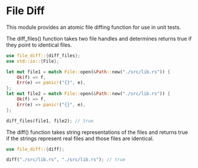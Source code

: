 # File Diff

This module provides an atomic file diffing function for use in unit tests.

The diff\_files() function takes two file handles and determines returns true
if they point to identical files.

```rust
use file_diff::{diff_files};
use std::io::{File};

let mut file1 = match File::open(&Path::new("./src/lib.rs")) {
    Ok(f) => f,
    Err(e) => panic!("{}", e),
};
let mut file2 = match File::open(&Path::new("./src/lib.rs")) {
    Ok(f) => f,
    Err(e) => panic!("{}", e),
};

diff_files(file1, file2); // true
```

The diff() function takes string representations of the files and returns true
if the strings represent real files and those files are identical.

```rust
use file_diff::{diff};

diff("./src/lib.rs", "./src/lib.rs"); // true
```
